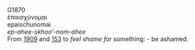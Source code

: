 G1870  
ἐπαισχύνομαι  
epaischunomai  
*ep-ahee-skhoo‘-nom-ahee*  
From [1909](g1909) and [153](g0153) to *feel* *shame* *for* something: -
be ashamed.  
